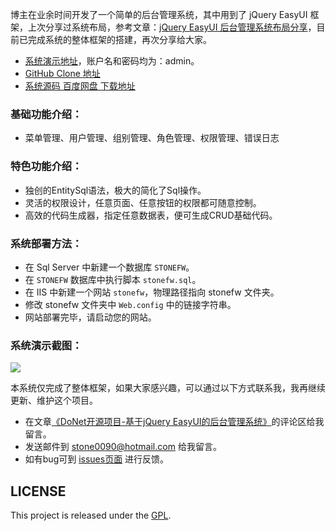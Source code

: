 
博主在业余时间开发了一个简单的后台管理系统，其中用到了 jQuery EasyUI 框架，上次分享过系统布局，参考文章：[jQuery EasyUI 后台管理系统布局分享](http://shijiajie.com/2014/10/27/frontend-jquery-easyui-layout-demo/)，目前已完成系统的整体框架的搭建，再次分享给大家。

- [系统演示地址](http://stonefw.shijiajie.com)，账户名和密码均为：admin。
- [GitHub Clone 地址](https://github.com/stone0090/stonefw)
- [系统源码 百度网盘 下载地址](http://pan.baidu.com/s/1qX0zAeK)

### 基础功能介绍：
- 菜单管理、用户管理、组别管理、角色管理、权限管理、错误日志

### 特色功能介绍：
- 独创的EntitySql语法，极大的简化了Sql操作。
- 灵活的权限设计，任意页面、任意按钮的权限都可随意控制。
- 高效的代码生成器，指定任意数据表，便可生成CRUD基础代码。

### 系统部署方法：
- 在 Sql Server 中新建一个数据库 `STONEFW`。
- 在 `STONEFW` 数据库中执行脚本 `stonefw.sql`。
- 在 IIS 中新建一个网站 `stonefw`，物理路径指向 stonefw 文件夹。
- 修改 stonefw 文件夹中 `Web.config` 中的链接字符串。
- 网站部署完毕，请启动您的网站。

### 系统演示截图：
<!-- more --> 
![](http://7xkhp9.com1.z0.glb.clouddn.com/blog/donet-opensource-stonefw-introduction/1.png)

本系统仅完成了整体框架，如果大家感兴趣，可以通过以下方式联系我，我再继续更新、维护这个项目。
- 在文章[《DoNet开源项目-基于jQuery EasyUI的后台管理系统》](http://shijiajie.com/2015/08/30/donet-opensource-stonefw-introduction/#ds-thread)的评论区给我留言。
- 发送邮件到 <a href="mailto:stone0090@hotmail.com">stone0090@hotmail.com</a> 给我留言。
- 如有bug可到 [issues页面](https://github.com/stone0090/stonefw/issues/new) 进行反馈。

## LICENSE

This project is released under the [GPL](https://github.com/stone0090/donet-background-system/blob/master/LICENSE).